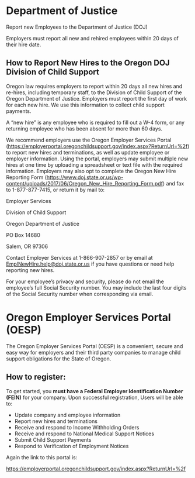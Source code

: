 # Department of Justice

Report new Employees to the Department of Justice (DOJ)

Employers must report all new and rehired employees within 20 days of their hire date.

## How to Report New Hires to the Oregon DOJ Division of Child Support

Oregon law requires employers to report within 20 days all new hires and re-hires, including temporary staff, to the Division of Child Support of the Oregon Department of Justice. Employers must report the first day of work for each new hire. We use this information to collect child support payments.

A “new hire” is any employee who is required to fill out a W-4 form, or any returning employee who has been absent for more than 60 days.

We recommend employers use the Oregon Employer Services Portal (https://employerportal.oregonchildsupport.gov/index.aspx?ReturnUrl=%2f) to report new hires and terminations, as well as update employee or employer information. Using the portal, employers may submit multiple new hires at one time by uploading a spreadsheet or text file with the required information. Employers may also opt to complete the Oregon New Hire Reporting Form (https://www.doj.state.or.us/wp-content/uploads/2017/06/Oregon_New_Hire_Reporting_Form.pdf) and fax to 1-877-877-7415, or return it by mail to:

Employer Services

Division of Child Support

Oregon Department of Justice

PO Box 14680

Salem, OR 97306

Contact Employer Services at 1-866-907-2857 or by email at EmplNewHire.help@doj.state.or.us if you have questions or need help reporting new hires.

For your employee’s privacy and security, please do not email the employee’s full Social Security number. You may include the last four digits of the Social Security number when corresponding via email.

# Oregon Employer Services Portal (OESP)

The Oregon Employer Services Portal (OESP) is a convenient, secure and easy way for employers and their third party companies to manage child support obligations for the State of Oregon. 

## How to register:

To get started, you <b>must have a Federal Employer Identification Number (FEIN)</b> for your company. Upon successful registration, Users will be able to:

* Update company and employee information
* Report new hires and terminations
* Receive and respond to Income Withholding Orders
* Receive and respond to National Medical Support Notices
* Submit Child Support Payments
* Respond to Verification of Employment Notices

Again the link to this portal is:

https://employerportal.oregonchildsupport.gov/index.aspx?ReturnUrl=%2f
